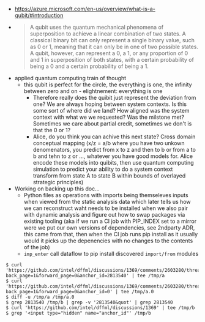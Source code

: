  - https://azure.microsoft.com/en-us/overview/what-is-a-qubit/#introduction
  - > A qubit uses the quantum mechanical phenomena of superposition to achieve a linear combination of two states. A classical binary bit can only represent a single binary value, such as 0 or 1, meaning that it can only be in one of two possible states. A qubit, however, can represent a 0, a 1, or any proportion of 0 and 1 in superposition of both states, with a certain probability of being a 0 and a certain probability of being a 1.
- applied quantum computing train of thought
  - this qubit is perfect for the circle, the everything is one, the infinity between zero and on - elightnement: everything is one 
    - Therefore really does the quibit just represent the deviation from one? We are always hoping between system contexts. Is this some sort of where did we land? How aligned was the system context with what we we requested? Was the milstone met? Sometimes we care about partial credit, sometimes we don't is that the 0 or 1?
    - Alice, do you think you can achive this next state? Cross domain conceptual mapping (x/z = a/b where you have two unkown denomenators, you predict from x to z and then to b or from a to b and tehn to z or ..., whatever you have good models for. Alice encode these models into quibits, then use quantum computing simulation to predict your ability to do a system context transform from state A to state B within bounds of overlayed strategic principles)
- Working on backing up this doc...
   - Python files as operations with imports being themseleves inputs when viewed from the static analysis data which later tells us how we can reconstruct waht needs to be installed when we also pair with dynamic analysis and figure out how to swap packages via existing tooling (aka if we run a CI job with PIP_INDEX set to a mirror were we put our own versions of dependencies, see 2ndparty ADR, this came from that, then when the CI job runs pip install as it usually would it picks up the depenencies with no changes to the contents of the job)
   - `imp_enter` call dataflow to pip install discovered `import/from` modules

```console
$ curl 'https://github.com/intel/dffml/discussions/1369/comments/2603280/threads?back_page=1&forward_page=0&anchor_id=2813540' | tee /tmp/a
$ curl 'https://github.com/intel/dffml/discussions/1369/comments/2603280/threads?back_page=1&forward_page=0&anchor_id=0' | tee /tmp/a.0
$ diff -u /tmp/a /tmp/a.0
$ grep 2813540 /tmp/b | grep -v '2813540&quot' | grep 2813540
$ curl 'https://github.com/intel/dffml/discussions/1369' | tee /tmp/b
$ grep '<input type="hidden" name="anchor_id"' /tmp/b
```